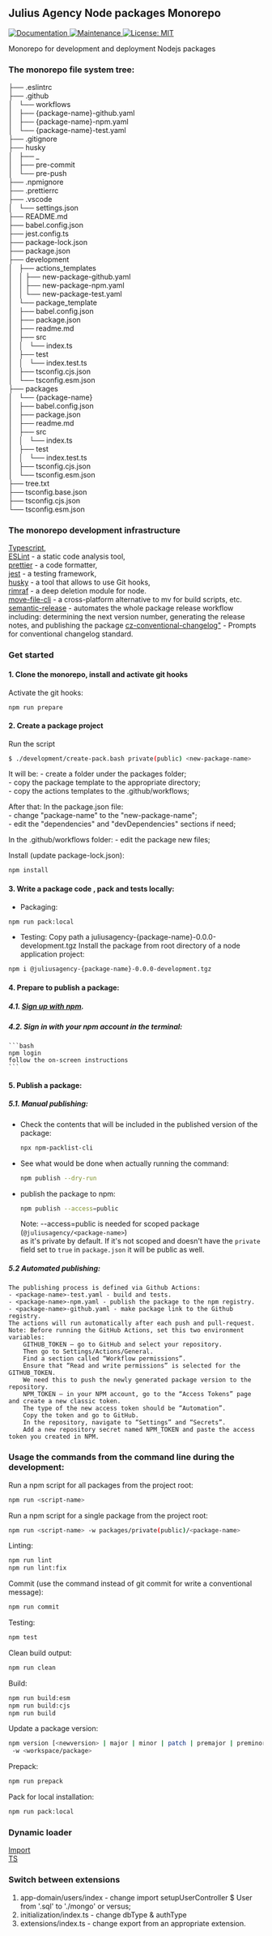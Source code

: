 ## Julius Agency Node packages Monorepo
<p>
  <a href="https://github.com/JuliusAgency/jla-node-monorepo#readme" target="_blank">
    <img alt="Documentation" src="https://img.shields.io/badge/documentation-yes-brightgreen.svg" />
  </a>
  <a href="https://github.com/JuliusAgency/jla-node-monorepo/graphs/commit-activity" target="_blank">
    <img alt="Maintenance" src="https://img.shields.io/badge/Maintained%3F-yes-green.svg" />
  </a>
  <a href="https://github.com/JuliusAgency/jla-node-monorepo/blob/master/LICENSE" target="_blank">
    <img alt="License: MIT" src="https://img.shields.io/badge/License-MIT-yellow.svg" />
  </a>
</p>


Monorepo for development and deployment Nodejs packages  

### The monorepo file system tree:

├── .eslintrc  
├── .github  
│     └── workflows  
│       ├── {package-name}-github.yaml  
│       ├── {package-name}-npm.yaml  
│       └── {package-name}-test.yaml  
├── .gitignore  
├── husky  
│   ├── _  
│   ├── pre-commit  
│   └── pre-push  
├── .npmignore  
├── .prettierrc  
├── .vscode  
│   └── settings.json  
├── README.md  
├── babel.config.json  
├── jest.config.ts  
├── package-lock.json  
├── package.json  
├── development  
│   ├── actions_templates  
│   │   ├── new-package-github.yaml  
│   │   ├── new-package-npm.yaml  
│   │   └── new-package-test.yaml  
│   └── package_template  
│       ├── babel.config.json  
│       ├── package.json  
│       ├── readme.md  
│       ├── src  
│       │   └── index.ts  
│       ├── test  
│       │   └── index.test.ts  
│       ├── tsconfig.cjs.json  
│       └── tsconfig.esm.json  
├── packages  
│   └── {package-name}  
│       ├── babel.config.json  
│       ├── package.json  
│       ├── readme.md  
│       ├── src  
│       │   └── index.ts  
│       ├── test  
│       │   └── index.test.ts  
│       ├── tsconfig.cjs.json  
│       └── tsconfig.esm.json  
├── tree.txt  
├── tsconfig.base.json  
├── tsconfig.cjs.json  
└── tsconfig.esm.json  


### The monorepo development infrastructure

[Typescript](http://www.typescriptlang.org/),  
[ESLint](https://www.npmjs.com/package/eslint) - a static code analysis tool,     
[prettier](https://www.npmjs.com/package/prettier) - a code formatter,  
[jest](https://www.npmjs.com/package/jest) - a testing framework,  
[husky](https://www.npmjs.com/package/husky) - a tool that allows to use Git hooks,  
[rimraf](https://www.npmjs.com/package/rimraf) - a deep deletion module for node.  
[move-file-cli](https://www.npmjs.com/package/move-file-cli) - a cross-platform alternative to mv for build scripts, etc.  
[semantic-release](https://www.npmjs.com/package/semantic-release) - automates the whole package release workflow including: determining the next version number, generating the release notes, and publishing the package
[cz-conventional-changelog"]() - Prompts for conventional changelog standard. 

### Get started
#### 1. Clone the monorepo, install and activate git hooks

  Activate the git hooks:
  ```bash
  npm run prepare
  ```

#### 2. Create a package project

  Run the script
  ```bash
  $ ./development/create-pack.bash private(public) <new-package-name>
  ```
  
  It will be:
    - create a folder under the packages folder;  
    - copy the package template to the appropriate directory;  
    - copy the actions templates to the .github/workflows;  
  
  After that:
  In the package.json file:   
    - change "package-name" to the "new-package-name";  
    - edit the "dependencies" and "devDependencies" sections if need;  

  In the .github/workflows folder:
    - edit the package new files;  

  Install (update package-lock.json):
  ```bash
  npm install 
  ```
#### 3. Write a package code , pack and tests locally:
  - Packaging:
  ```bash
  npm run pack:local
  ```
  - Testing:
  Copy path a juliusagency-{package-name}-0.0.0-development.tgz
  Install the package from root directory of a node application project:
  ```bash
  npm i @juliusagency-{package-name}-0.0.0-development.tgz
  ```

#### 4. Prepare to publish a package: 
##### 4.1. [Sign up with npm](https://www.npmjs.com/signup).
##### 4.2. Sign in with your npm account in the terminal:
    ```bash
    npm login 
    follow the on-screen instructions
    ```
#### 5. Publish a package:
##### 5.1. Manual publishing:
 - Check the contents that will be included in the published version of the package:
    ```bash
    npx npm-packlist-cli
    ```
 - See what would be done when actually running the command:
    ```bash
    npm publish --dry-run
    ```
 - publish the package to npm:
    ```bash
    npm publish --access=public
    ```
    Note: --access=public is needed for scoped package (`@juliusagency/<package-name>`)   
      as it's private by default. If it's not scoped and doesn't have the `private`   
      field set to `true` in `package.json` it will be public as well.  
##### 5.2 Automated publishing:
    The publishing process is defined via Github Actions:
    - <package-name>-test.yaml - build and tests.
    - <package-name>-npm.yaml - publish the package to the npm registry.
    - <package-name>-github.yaml - make package link to the Github registry.
    The actions will run automatically after each push and pull-request.
    Note: Before running the GitHub Actions, set this two environment variables:  
        GITHUB_TOKEN – go to GitHub and select your repository.  
        Then go to Settings/Actions/General.  
        Find a section called “Workflow permissions”.  
        Ensure that “Read and write permissions” is selected for the GITHUB_TOKEN.  
        We need this to push the newly generated package version to the repository.  
        NPM_TOKEN – in your NPM account, go to the “Access Tokens” page and create a new classic token.  
        The type of the new access token should be “Automation”.  
        Copy the token and go to GitHub.  
        In the repository, navigate to “Settings” and “Secrets”.  
        Add a new repository secret named NPM_TOKEN and paste the access token you created in NPM.


### Usage the commands from the command line during the development:

Run a npm script for all packages from the project root:
```bash
npm run <script-name>
```

Run a npm script for a single package from the project root:
```bash
npm run <script-name> -w packages/private(public)/<package-name>
```

Linting:
```bash
npm run lint
npm run lint:fix
```
Commit (use the command instead of git commit for write a conventional message):
```bash
npm run commit
```
Testing:
```bash
npm test
```
Clean build output:
```bash
npm run clean
```
Build:
```bash
npm run build:esm
npm run build:cjs
npm run build
```
Update a package version:  
```bash
npm version [<newversion> | major | minor | patch | premajor | preminor | prepatch | prerelease | from-git]
 -w <workspace/package>  
```
Prepack:
```bash
npm run prepack
```
Pack for local installation:
```bash
npm run pack:local
```
### Dynamic loader
[Import](https://medium.com/@nlfernando11/javascript-dynamically-import-c2b890d75b5a)  
[TS](https://marketsplash.com/tutorials/typescript/import-typescript/)



### Switch between extensions
1. app-domain/users/index - change import setupUserController $ User from '.sql' to './mongo' or versus;   
2. initialization/index.ts - change dbType & authType  
3. extensions/index.ts - change export from an appropriate extension.  